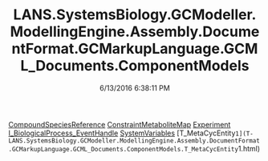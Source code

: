 ﻿---
title: LANS.SystemsBiology.GCModeller.ModellingEngine.Assembly.DocumentFormat.GCMarkupLanguage.GCML_Documents.ComponentModels
date: 6/13/2016 6:38:11 PM
---

[CompoundSpeciesReference](T-LANS.SystemsBiology.GCModeller.ModellingEngine.Assembly.DocumentFormat.GCMarkupLanguage.GCML_Documents.ComponentModels.CompoundSpeciesReference.html)
[ConstraintMetaboliteMap](T-LANS.SystemsBiology.GCModeller.ModellingEngine.Assembly.DocumentFormat.GCMarkupLanguage.GCML_Documents.ComponentModels.ConstraintMetaboliteMap.html)
[Experiment](T-LANS.SystemsBiology.GCModeller.ModellingEngine.Assembly.DocumentFormat.GCMarkupLanguage.GCML_Documents.ComponentModels.Experiment.html)
[I_BiologicalProcess_EventHandle](T-LANS.SystemsBiology.GCModeller.ModellingEngine.Assembly.DocumentFormat.GCMarkupLanguage.GCML_Documents.ComponentModels.I_BiologicalProcess_EventHandle.html)
[SystemVariables](T-LANS.SystemsBiology.GCModeller.ModellingEngine.Assembly.DocumentFormat.GCMarkupLanguage.GCML_Documents.ComponentModels.SystemVariables.html)
[T_MetaCycEntity`1](T-LANS.SystemsBiology.GCModeller.ModellingEngine.Assembly.DocumentFormat.GCMarkupLanguage.GCML_Documents.ComponentModels.T_MetaCycEntity`1.html)

